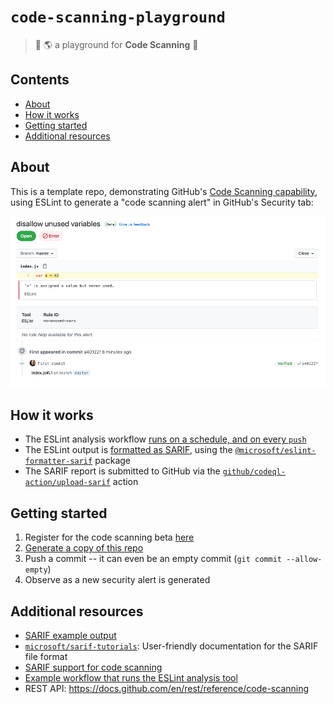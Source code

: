 # `code-scanning-playground`
> :wave: :earth_americas: a playground for **Code Scanning** :roller_coaster:

## Contents
- [About](#about)
- [How it works](#how-it-works)
- [Getting started](#getting-started)
- [Additional resources](#additional-resources)

## About
This is a template repo, demonstrating GitHub's [Code Scanning capability](https://docs.github.com/en/github/finding-security-vulnerabilities-and-errors-in-your-code/about-code-scanning), using ESLint to generate a "code scanning alert" in GitHub's Security tab:

![example](images/example.png)

## How it works
- The ESLint analysis workflow [runs on a schedule, and on every `push`](https://github.com/swinton/code-scanning-playground/blob/20366008d4376dd1899559fba0bf5fbbece109c3/.github/workflows/upload-sarif.yml#L3-L8)
- The ESLint output is [formatted as SARIF](https://github.com/swinton/code-scanning-playground/blob/20366008d4376dd1899559fba0bf5fbbece109c3/.github/workflows/upload-sarif.yml#L18-L20), using the [`@microsoft/eslint-formatter-sarif`](https://github.com/microsoft/sarif-sdk/tree/master/src/ESLint.Formatter#readme) package
- The SARIF report is submitted to GitHub via the [`github/codeql-action/upload-sarif`](https://github.com/github/codeql-action/tree/main/upload-sarif) action

## Getting started
1. Register for the code scanning beta [here](https://github.com/features/security/advanced-security/signup)
1. [Generate a copy of this repo](https://github.com/swinton/code-scanning-playground/generate)
1. Push a commit -- it can even be an empty commit (`git commit --allow-empty`)
1. Observe as a new security alert is generated

## Additional resources
- [SARIF example output](example.sarif.json)
- [`microsoft/sarif-tutorials`](https://github.com/microsoft/sarif-tutorials): User-friendly documentation for the SARIF file format
- [SARIF support for code scanning](https://docs.github.com/en/github/finding-security-vulnerabilities-and-errors-in-your-code/sarif-support-for-code-scanning)
- [Example workflow that runs the ESLint analysis tool](https://docs.github.com/en/github/finding-security-vulnerabilities-and-errors-in-your-code/uploading-a-sarif-file-to-github#example-workflow-that-runs-the-eslint-analysis-tool)
- REST API: https://docs.github.com/en/rest/reference/code-scanning
